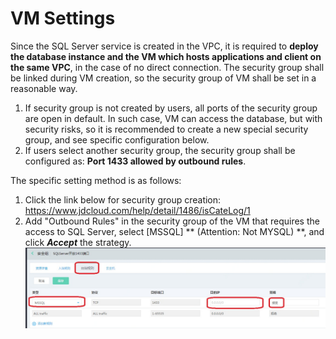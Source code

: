 # VM Settings
Since the SQL Server service is created in the VPC, it is required to **deploy the database instance and the VM which hosts applications and client on the same VPC**, in the case of no direct connection. The security group shall be linked during VM creation, so the security group of VM shall be set in a reasonable way.
1. If security group is not created by users, all ports of the security group are open in default. In such case, VM can access the database, but with security risks, so it is recommended to create a new special security group, and see specific configuration below.
2. If users select another security group, the security group shall be configured as: **Port 1433 allowed by outbound rules**.

The specific setting method is as follows:
1. Click the link below for security group creation: https://www.jdcloud.com/help/detail/1486/isCateLog/1
2. Add "Outbound Rules" in the security group of the VM that requires the access to SQL Server, select [MSSQL] ** (Attention: Not MYSQL) **, and click ***Accept*** the strategy.
![Connection 1 via VM](../../../image/RDS/Instance-Connection-SQLServer-1.png)


